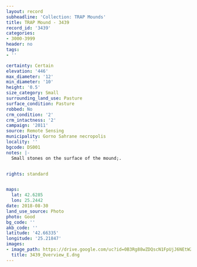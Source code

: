```yaml
---
layout: record
subheadline: 'Collection: TRAP Mounds'
title: TRAP Mound - 3439
record_id: '3439'
categories:
- 3000-3999
header: no
tags:
- ''

certainty: Certain
elevation: '446'
max_diameter: '12'
min_diameter: '10'
height: '0.5'
size_category: Small
surrounding_land_use: Pasture
surface_condition: Pasture
robbed: No
crm_condition: '2'
crm_intactness: '2'
campaign: '2011'
source: Remote Sensing
municipality: Gorno Sahrane necropolis
locality: ''
bgcode: DS001
notes: |-
  Small stones on the surface of the mound;.


rights: standard


maps:
  lat: 42.6285
  lon: 25.2442
date: 2018-08-30
land_use_source: Photo
photo: Good
bg_code: ''
akb_code: ''
latitude: '42.66335'
longitude: '25.21847'
images:
- image_path: https://drive.google.com/uc?id=0B3Rg88wZDQscN1FpUjJ6NEtWZ0E
  title: 3439_Overview_E.dng
---
```

